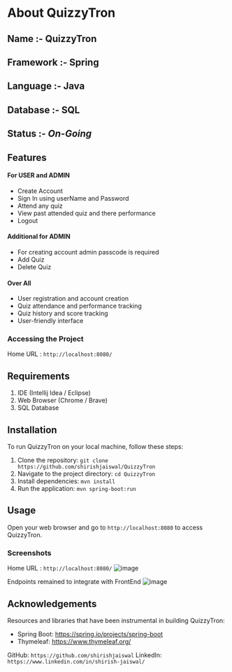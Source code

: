 # **About QuizzyTron**
## **Name :-** QuizzyTron
## **Framework :-** Spring
## **Language :-** Java
## **Database** :- SQL
## **Status** :- ***On-Going***

## Features
#### For USER and ADMIN
- Create Account
- Sign In using userName and Password
- Attend any quiz
- View past attended quiz and there performance</li>
- Logout
#### Additional for ADMIN
- For creating account admin passcode is required</li>
- Add Quiz
- Delete Quiz
#### Over All
- User registration and account creation
- Quiz attendance and performance tracking
- Quiz history and score tracking
- User-friendly interface

### Accessing the Project
Home URL : ```http://localhost:8080/```

## Requirements
1. IDE (Intellij Idea / Eclipse)
2. Web Browser (Chrome / Brave)
3. SQL Database

## Installation
To run QuizzyTron on your local machine, follow these steps:

1. Clone the repository: `git clone https://github.com/shirishjaiswal/QuizzyTron`
2. Navigate to the project directory: `cd QuizzyTron`
3. Install dependencies: `mvn install`
4. Run the application: `mvn spring-boot:run`

## Usage
Open your web browser and go to `http://localhost:8080` to access QuizzyTron.

### Screenshots
Home URL : ```http://localhost:8080/```
![image](https://github.com/shirishjaiswal/QuizzyTron/assets/98471211/07547c65-7731-42b4-82e7-712c632f990c)

Endpoints remained to integrate with FrontEnd
![image](https://github.com/shirishjaiswal/QuizzyTron/assets/98471211/8c10b77b-a659-4303-8d98-79aa7689fd39)

## Acknowledgements
Resources and libraries that have been instrumental in building QuizzyTron:
- Spring Boot: https://spring.io/projects/spring-boot
- Thymeleaf: https://www.thymeleaf.org/

GitHub: ```https://github.com/shirishjaiswal```
LinkedIn: ```https://www.linkedin.com/in/shirish-jaiswal/```
